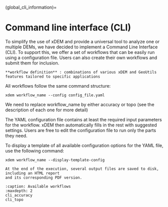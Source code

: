 (global_cli_information)=

# Command line interface (CLI)

To simplify the use of xDEM and provide a universal tool to analyze one or multiple DEMs,
we have decided to implement a Command Line Interface (CLI).
To support this, we offer a set of workflows that can be easily run using a configuration file.
Users can also create their own workflows and submit them for inclusion.

```{note}
**workflow definition** : combinations of various xDEM and GeoUtils features tailored to specific applications
```

All workflows follow the same command structure:
```{code}
xdem workflow_name --config config_file.yaml
```
We need to replace workflow_name by either accuracy or topo (see the description of each one for more detail)


The YAML configuration file contains at least the required input parameters for the workflow.
xDEM then automatically fills in the rest with suggested settings. Users are free to edit the
configuration file to run only the parts they need.


To display a template of all available configuration options for the YAML file, use the following command:

```{code}
xdem workflow_name --display-template-config
```

```{note}
At the end of the execution, several output files are saved to disk, including an HTML report
and its corresponding PDF version.
```

```{toctree}
:caption: Available workflows
:maxdepth: 2
cli_accuracy
cli_topo
```
